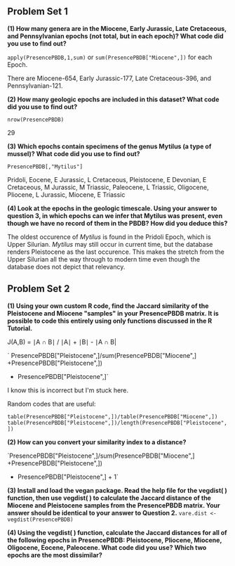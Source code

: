 
## Problem Set 1

**(1) How many genera are in the Miocene, Early Jurassic, Late Cretaceous, and Pennsylvanian epochs (not total, but in each epoch)? What code did you use to find out?**

`apply(PresencePBDB,1,sum)` or `sum(PresencePBDB["Miocene",])` for each Epoch.

There are Miocene-654, Early Jurassic-177, Late Cretaceous-396, and Pennsylvanian-121.

**(2) How many geologic epochs are included in this dataset? What code did you use to find out?**

`nrow(PresencePBDB)`

29

**(3) Which epochs contain specimens of the genus Mytilus (a type of mussel)? What code did you use to find out?**

`PresencePBDB[,"Mytilus"]`

 Pridoli, Eocene, E Jurassic, L Cretaceous, Pleistocene, E Devonian, E Cretaceous, M Jurassic, M Triassic, Paleocene, L Triassic, Oligocene, Pliocene, L Jurassic, Miocene, E Triassic

**(4) Look at the epochs in the geologic timescale. Using your answer to question 3, in which epochs can we infer that Mytilus was present, even though we have no record of them in the PBDB? How did you deduce this?**

The oldest occurence of *Mytilus* is found in the Pridoli Epoch, which is Upper Silurian. *Mytilus* may still occur in current time, but the database renders Pleistocene as the last occurence. This makes the stretch from the Upper Silurian all the way through to modern time even though the database does not depict that relevancy.


## Problem Set 2

**(1) Using your own custom R code, find the Jaccard similarity of the Pleistocene and Miocene "samples" in your PresencePBDB matrix. It is possible to code this entirely using only functions discussed in the R Tutorial.**


J(A,B) = ∣A ∩ B∣ / ∣A∣ + ∣B∣ - ∣A ∩ B|

` PresencePBDB["Pleistocene",]/sum(PresencePBDB["Miocene",] +PresencePBDB["Pleistocene",]) 
- PresencePBDB["Pleistocene",]`

I know this is incorrect but I'm stuck here.

Random codes that are useful:

`table(PresencePBDB["Pleistocene",])/table(PresencePBDB["Miocene",])`
`table(PresencePBDB["Pleistocene",])/length(PresencePBDB["Pleistocene",])`


**(2) How can you convert your similarity index to a distance?**

`PresencePBDB["Pleistocene",]/sum(PresencePBDB["Miocene",] +PresencePBDB["Pleistocene",]) 
- PresencePBDB["Pleistocene",] + 1`



**(3) Install and load the vegan package. Read the help file for the vegdist( ) function, then use vegdist( ) to calculate the Jaccard distance of the Miocene and Pleistocene samples from the PresencePBDB matrix. Your answer should be identical to your answer to Question 2.**
`vare.dist <- vegdist(PresencePBDB)`

**(4) Using the vegdist( ) function, calculate the Jaccard distances for all of the following epochs in PresencePBDB: Pleistocene, Pliocene, Miocene, Oligocene, Eocene, Paleocene. What code did you use? Which two epochs are the most dissimilar?**


